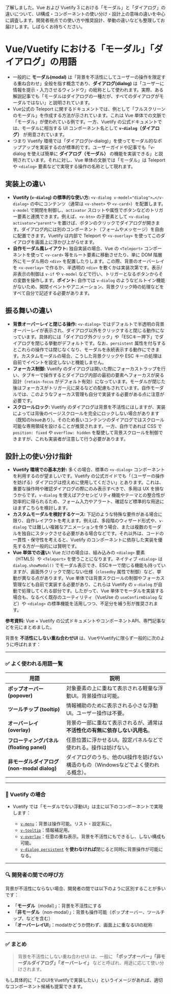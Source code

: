 了解しました。Vue および Vuetify 3 における「モーダル」と「ダイアログ」の違いについて、UI構成・コンポーネントの使い分け・設計上の意味の違いを中心に調査します。開発者視点での使い方や推奨設計、挙動の違いなども整理してお届けします。しばらくお待ちください。


# Vue/Vuetify における「モーダル」「ダイアログ」の用語

* 一般的に **モーダル(modal)** は「背景を不活性にしてユーザーの操作を限定する重ね合わせ」全般を指す概念であり、**ダイアログ(dialog)** は「ユーザーに情報を提示・入力させるウィンドウ」の総称として使われます。実際、ある解説記事でも「モーダルはダイアログの一種だが、すべてのダイアログがモーダルではない」と説明されています。
* Vue公式の Teleport に関するドキュメントでは、例として「フルスクリーンのモーダル」を作成する方法が示されています。これは Vue 単体での文脈で「モーダル」が使われている例です。一方、Vuetify の公式ドキュメントでは、モーダルに相当する UI コンポーネント名として **`v-dialog`（ダイアログ）** が用意されています。
* つまり Vuetify 環境では「ダイアログ(v-dialog)」を使ってモーダル的なポップアップを実装するのが標準的です。ユーザーガイドや記事でも「v-dialog を使えば簡単に **ダイアログ（モーダル）** の機能を実装できる」と説明されています。それに対し、Vue 単体の文脈では「モーダル」は Teleport や `<dialog>` 要素などで実現する操作の名称として現れます。

## 実装上の違い

* **Vuetify (`v-dialog`) の標準的な使い方:** `<v-dialog v-model="dialog">…</v-dialog>` の中にコンテンツ（通常は `<v-sheet>` や `<v-card>`）を配置します。`v-model` で開閉を制御し、`activator` スロットや属性でボタンなどのトリガー要素と連携できます。例えば、`<v-btn>` の子要素として `<v-dialog activator="parent">` を置けば、ボタンのクリックでダイアログが開きます。ダイアログ内には別のコンポーネント（フォームやメッセージ）を自由に配置できます。Vuetify は内部で Teleport や `<v-overlay>` を使ってこのダイアログを画面上に浮かび上がらせます。
* **自作モーダル風レイアウト:** 独自実装の場合、Vue の `<Teleport>` コンポーネントを使って `<v-card>` 等をルート要素に移動させたり、単に DOM 階層外にモーダル用の `<div>` を配置したりします。この際、背景のオーバーレイを `<v-overlay>` で作るか、半透明の `<div>` を敷くかは実装次第です。表示/非表示の制御は `v-if` や `v-model` などで行い、トリガーとなるボタンからその変数を操作します。**ポイント:** 自作では `v-dialog` のようなビルトイン機能がないため、開閉イベントやアニメーション、背景クリック時の処理などをすべて自分で記述する必要があります。

## 振る舞いの違い

* **背景オーバーレイと閉じる操作:** `<v-dialog>` ではデフォルトで半透明の背景オーバーレイが表示され、ダイアログ以外をクリックすると閉じる動作になっています。具体的には「ダイアログ外クリック」や「ESCキー押下」でダイアログを閉じる挙動がデフォルトです。なお、`persistent` 属性を付与するとこれらの操作では閉じなくなり、モーダルを永続表示する動作にできます。カスタムモーダルの場合、こうした背景クリックや ESC キーの処理は自前でイベントを設定しないと機能しません。
* **フォーカス制御:** Vuetify のダイアログは開いた際にフォーカストラップを行い、タブキーで操作するとダイアログ内部の最初の要素へフォーカスが戻る設計（`retain-focus` がデフォルト有効）になっています。モーダルが閉じた後はフォーカスがトリガー元に戻るなどの配慮もされています。自作モーダルでは、このようなフォーカス管理も自分で実装する必要がある点に注意が必要です。
* **スクロールロック:** Vuetify のダイアログは背景を不活性にはしますが、実装によっては背後のページスクロールを完全にロックしない場合があります（既知のIssueあり）。そのため長いコンテンツのダイアログではスクロール可能な専用領域を設けることが推奨されます。一方、自作であれば CSS で `position: fixed` や `overflow: hidden` を駆使して背景スクロールを制御できますが、これも実装者が注意して行う必要があります。

## 設計上の使い分け指針

* **Vuetify 環境での基本方針:** 多くの場合、標準の `<v-dialog>` コンポーネントを利用するのが望ましいです。Vuetify の公式ガイドでも「（ユーザーの操作を妨げる）ダイアログは控えめに使用してください」とあります。これは、重要な操作時や確認ダイアログの際にのみ表示すべきで、多用は UX を損なうからです。`v-dialog` を使えばアクセシビリティ機能やテーマとの整合性が効率的に得られるため、フォーム入力やアラート、確認など標準的な用途にはまずこちらを検討します。
* **カスタムモーダルを検討するケース:** 下記のような特殊な要件がある場合に限り、自作レイアウトを考えます。例えば、多段階のウィザード形式や、`v-dialog` では難しい複雑なアニメーションを伴う場合、または複数のモーダルを独自にスタックさせる必要がある場合などです。それ以外は、コードの一貫性・保守性を考えると、Vuetify のコンポーネントに依存した実装を優先する方が一般的には賢明です。
* **Vue 単体での違い:** Vue だけの場合は、組み込みの `<dialog>` 要素（HTML5）や `<Teleport>` を使うことになります。ネイティブ `<dialog>` は `dialog.showModal()` でモーダル表示でき、ESCキーで閉じる機能も持っていますが、画面外クリックで閉じない仕様（`closedby` 属性で制御）など、挙動が異なる点があります。Vue 単体では背景スクロールの制御やフォーカス管理なども自前で実装する必要があり、これらは Vuetify の `v-dialog` が自動で処理してくれる部分です。したがって、Vue 単体でモーダルを実装する場合も、なるべく既存のユーティリティ（VueUse の `useConfirmDialog` など）や `<dialog>` の標準機能を活用しつつ、不足分を補う形が推奨されます。

**参考資料:** Vue + Vuetify の公式ドキュメントやコンポーネントAPI、専門記事などを元にまとめました。


背景を **不活性にしない重ね合わせUI** は、VueやVuetifyに限らず一般的に次のように呼ばれます：

---

### ✅ よく使われる用語一覧

| 用語                                | 説明                                             |
| --------------------------------- | ---------------------------------------------- |
| **ポップオーバー (popover)**             | 対象要素の上に重ねて表示される軽量な浮動UI。背景操作は可能。                |
| **ツールチップ (tooltip)**              | 情報補助のために表示される小さな浮動UI。ユーザー操作は不要。                |
| **オーバーレイ (overlay)**              | 背景の一部に重ねて表示されるが、通常は**不活性化の有無に依存しない汎用名**。       |
| **フローティングパネル (floating panel)**   | 任意位置に浮かせるUI。設定パネルなどで使われる。操作は妨げない。              |
| **非モーダルダイアログ (non-modal dialog)** | ダイアログのうち、他のUI操作を妨げない構造のもの（Windowsなどでよく使われる概念）。 |

---

### 🔧 Vuetify の場合

* Vuetify では「モーダルでない浮動UI」は主に以下のコンポーネントで実現します：

  * [`v-menu`](https://vuetifyjs.com/en/components/menus/)：背景は操作可能。リスト・設定系に。
  * [`v-tooltip`](https://vuetifyjs.com/en/components/tooltips/)：情報補足用。
  * [`v-overlay`](https://vuetifyjs.com/en/components/overlays/)：任意の重ね表示。背景を不活性にもできるし、しない構成も可能。
  * [`v-dialog persistent`](https://vuetifyjs.com/en/components/dialogs/#persistent) を**使わなければ**閉じると同時に背景操作が可能になる。

---

### 🔍 開発者の間での呼び方

背景が不活性にならない場合、開発者の間では以下のように区別することが多いです：

* 「**モーダル**（modal）」：背景を不活性にする
* 「**非モーダル**（non-modal）」：背景も操作可能（ポップオーバー、ツールチップ、などを含む）
* 「**オーバーレイUI**」：modalかどうか問わず、画面上に重なるUIの総称

---

### ✅ まとめ

> 背景を不活性にしない重ね合わせUI は、一般に
> **「ポップオーバー」「非モーダルダイアログ」「オーバーレイ」**
> などと呼ばれ、用途に応じて使い分けされます。

もし具体的に「このUIをVuetifyで実装したい」というイメージがあれば、適切なコンポーネント候補も提案できます。
